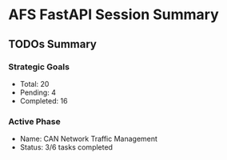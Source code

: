
# AFS FastAPI Session Summary

## TODOs Summary

### Strategic Goals
- Total: 20
- Pending: 4
- Completed: 16

### Active Phase
- Name: CAN Network Traffic Management
- Status: 3/6 tasks completed

